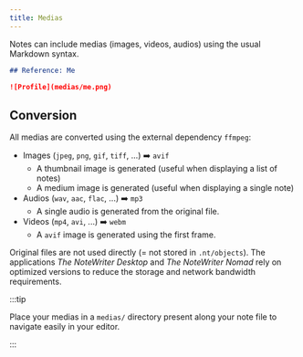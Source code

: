 ```yaml
---
title: Medias
---
```


Notes can include medias (images, videos, audios) using the usual Markdown syntax.

```md
## Reference: Me

![Profile](medias/me.png)
```

## Conversion

All medias are converted using the external dependency `ffmpeg`:

* Images (`jpeg`, `png`, `gif`, `tiff`, ...) ➡️ `avif`
  * A thumbnail image is generated (useful when displaying a list of notes)
  * A medium image is generated (useful when displaying a single note)
* Audios (`wav`, `aac`, `flac`, ...) ➡️ `mp3`
  * A single audio is generated from the original file.
* Videos (`mp4`, `avi`, ...) ➡️ `webm`
  * A `avif` image is generated using the first frame.

Original files are not used directly (= not stored in `.nt/objects`). The applications _The NoteWriter Desktop_ and _The NoteWriter Nomad_ rely on optimized versions to reduce the storage and network bandwidth requirements.

:::tip

Place your medias in a `medias/` directory present along your note file to navigate easily in your editor.

:::
